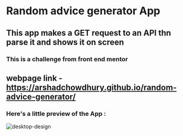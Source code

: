 # Random advice generator App
## This app makes a GET request to an API thn parse it and shows it on screen
### This is a challenge from front end mentor
## webpage link - https://arshadchowdhury.github.io/random-advice-generator/
### Here's a little preview of the App :


![desktop-design](https://user-images.githubusercontent.com/86738490/156545263-645ab85d-7098-4142-8878-2d8ef89330c0.jpg)


